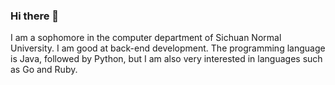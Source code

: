 ### Hi there 👋

I am a sophomore in the computer department of Sichuan Normal University. I am good at back-end development. The programming language is Java, followed by Python, but I am also very interested in languages such as Go and Ruby.

